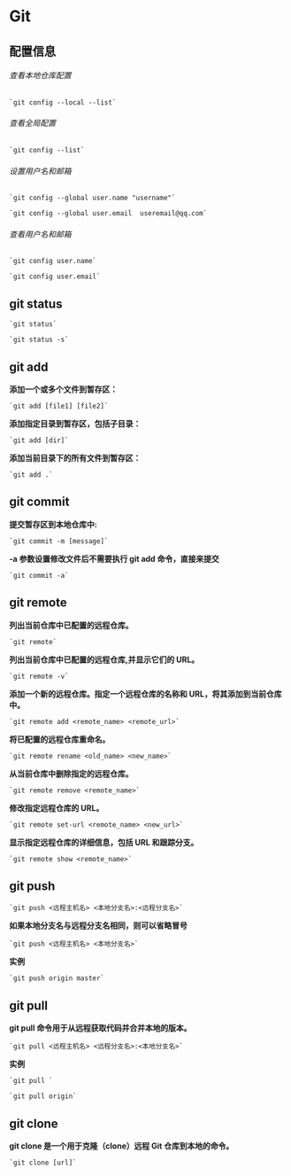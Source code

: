 # Git

## 配置信息

###### 查看本地仓库配置

    `git config --local --list`

###### 查看全局配置

    `git config --list`

###### 设置用户名和邮箱

    `git config --global user.name "username"`

    `git config --global user.email  useremail@qq.com`

###### 查看用户名和邮箱

    `git config user.name`

    `git config user.email`


## git status

    `git status`

    `git status -s`


## git add

**添加一个或多个文件到暂存区：**

    `git add [file1] [file2]`

**添加指定目录到暂存区，包括子目录：**

    `git add [dir]`

**添加当前目录下的所有文件到暂存区：**

    `git add .`


## git commit

**提交暂存区到本地仓库中:**

    `git commit -m [message]`

**-a 参数设置修改文件后不需要执行 git add 命令，直接来提交**

    `git commit -a`


## git remote

**列出当前仓库中已配置的远程仓库。**

    `git remote`

**列出当前仓库中已配置的远程仓库,并显示它们的 URL。**

    `git remote -v`

**添加一个新的远程仓库。指定一个远程仓库的名称和 URL，将其添加到当前仓库中。**

    `git remote add <remote_name> <remote_url>`

**将已配置的远程仓库重命名。**

    `git remote rename <old_name> <new_name>`

**从当前仓库中删除指定的远程仓库。**

    `git remote remove <remote_name>`

**修改指定远程仓库的 URL。**

    `git remote set-url <remote_name> <new_url>`

**显示指定远程仓库的详细信息，包括 URL 和跟踪分支。**

    `git remote show <remote_name>`


## git push

    `git push <远程主机名> <本地分支名>:<远程分支名>`

**如果本地分支名与远程分支名相同，则可以省略冒号**

    `git push <远程主机名> <本地分支名>`

**实例**

    `git push origin master`


## git pull

**git pull 命令用于从远程获取代码并合并本地的版本。**

    `git pull <远程主机名> <远程分支名>:<本地分支名>`

**实例**

    `git pull `

    `git pull origin`


## git clone

**git clone 是一个用于克隆（clone）远程 Git 仓库到本地的命令。**

    `git clone [url]`
